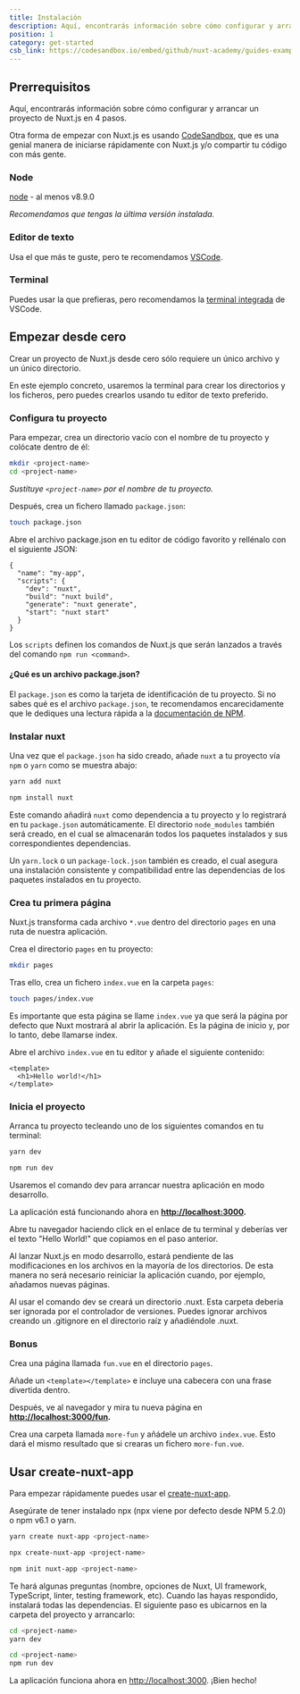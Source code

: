 ```yaml
---
title: Instalación
description: Aquí, encontrarás información sobre cómo configurar y arrancar un proyecto de Nuxt.js en 4 pasos.
position: 1
category: get-started
csb_link: https://codesandbox.io/embed/github/nuxt-academy/guides-examples/tree/master/01_get_started/01_installation?fontsize=14&hidenavigation=1&theme=dark
---
```


## Prerrequisitos

Aquí, encontrarás información sobre cómo configurar y arrancar un proyecto de Nuxt.js en 4 pasos.

<base-alert type="info">

Otra forma de empezar con Nuxt.js es usando [CodeSandbox](https://template.nuxtjs.org), que es una genial manera de iniciarse rápidamente con Nuxt.js y/o compartir tu código con más gente.

</base-alert>

### Node

[node](https://nodejs.org/en/download/) - al menos v8.9.0

_Recomendamos que tengas la última versión instalada._

### Editor de texto

Usa el que más te guste, pero te recomendamos [VSCode](https://code.visualstudio.com/).

### Terminal

Puedes usar la que prefieras, pero recomendamos la [terminal integrada](https://code.visualstudio.com/docs/editor/integrated-terminal) de VSCode.

## Empezar desde cero

Crear un proyecto de Nuxt.js desde cero sólo requiere un único archivo y un único directorio.

En este ejemplo concreto, usaremos la terminal para crear los directorios y los ficheros, pero puedes crearlos usando tu editor de texto preferido.

### Configura tu proyecto

Para empezar, crea un directorio vacío con el nombre de tu proyecto y colócate dentro de él:

```bash
mkdir <project-name>
cd <project-name>
```

_Sustituye `<project-name>` por el nombre de tu proyecto._

Después, crea un fichero llamado `package.json`:

```bash
touch package.json
```

Abre el archivo package.json en tu editor de código favorito y rellénalo con el siguiente JSON:

```json{}[package.json]
{
  "name": "my-app",
  "scripts": {
    "dev": "nuxt",
    "build": "nuxt build",
    "generate": "nuxt generate",
    "start": "nuxt start"
  }
}
```

Los `scripts` definen los comandos de Nuxt.js que serán lanzados a través del comando `npm run <command>`.

#### **¿Qué es un archivo package.json?**

El `package.json` es como la tarjeta de identificación de tu proyecto. Si no sabes qué es el archivo `package.json`, te recomendamos encarecidamente que le dediques una lectura rápida a la [documentación de NPM](https://docs.npmjs.com/creating-a-package-json-file).

### Instalar nuxt

Una vez que el `package.json` ha sido creado, añade `nuxt` a tu proyecto vía `npm` o `yarn` como se muestra abajo:

<code-group>
  <code-block label="Yarn" active>

```bash
yarn add nuxt
```

  </code-block>
  <code-block label="NPM">

```bash
npm install nuxt
```

  </code-block>
</code-group>

Este comando añadirá `nuxt` como dependencia a tu proyecto y lo registrará en tu `package.json` automáticamente. El directorio `node_modules` también será creado, en el cual se almacenarán todos los paquetes instalados y sus correspondientes dependencias.

<base-alert type="info">

Un `yarn.lock` o un `package-lock.json` también es creado, el cual asegura una instalación consistente y compatibilidad entre las dependencias de los paquetes instalados en tu proyecto.

</base-alert>

### Crea tu primera página

Nuxt.js transforma cada archivo `*.vue` dentro del directorio `pages` en una ruta de nuestra aplicación.

Crea el directorio `pages` en tu proyecto:

```bash
mkdir pages
```

Tras ello, crea un fichero `index.vue` en la carpeta `pages`:

```bash
touch pages/index.vue
```

Es importante que esta página se llame `index.vue` ya que será la página por defecto que Nuxt mostrará al abrir la aplicación. Es la página de inicio y, por lo tanto, debe llamarse index.

Abre el archivo `index.vue` en tu editor y añade el siguiente contenido:

```html{}[pages/index.vue]
<template>
  <h1>Hello world!</h1>
</template>
```

### Inicia el proyecto

Arranca tu proyecto tecleando uno de los siguientes comandos en tu terminal:

<code-group>
  <code-block label="Yarn" active>

```bash
yarn dev
```

  </code-block>
  <code-block label="NPM">

```bash
npm run dev
```

  </code-block>
</code-group>

<base-alert type="info">

Usaremos el comando dev para arrancar nuestra aplicación en modo desarrollo.

</base-alert>

La aplicación está funcionando ahora en **[http://localhost:3000](http://localhost:3000/).**

Abre tu navegador haciendo click en el enlace de tu terminal y deberías ver el texto "Hello World!" que copiamos en el paso anterior.

<base-alert type="info">

Al lanzar Nuxt.js en modo desarrollo, estará pendiente de las modificaciones en los archivos en la mayoría de los directorios. De esta manera no será necesario reiniciar la aplicación cuando, por ejemplo, añadamos nuevas páginas.

</base-alert>

<base-alert type="warning">

Al usar el comando dev se creará un directorio .nuxt. Esta carpeta debería ser ignorada por el controlador de versiones. Puedes ignorar archivos creando un .gitignore en el directorio raíz y añadiéndole .nuxt.

</base-alert>

### Bonus

Crea una página llamada `fun.vue` en el directorio `pages`.

Añade un `<template></template>` e incluye una cabecera con una frase divertida dentro.

Después, ve al navegador y mira tu nueva página en **[http://localhost:3000/fun](http://localhost:3000/fun).**

<base-alert type="info">

Crea una carpeta llamada `more-fun` y añádele un archivo `index.vue`. Esto dará el mismo resultado que si crearas un fichero `more-fun.vue`.

</base-alert>

<app-modal>
  <code-sandbox  :src="csb_link"></code-sandbox>
</app-modal>

## Usar create-nuxt-app

Para empezar rápidamente puedes usar el [create-nuxt-app](https://github.com/nuxt/create-nuxt-app).

Asegúrate de tener instalado npx (npx viene por defecto desde NPM 5.2.0) o npm v6.1 o yarn.

<code-group>
  <code-block label="Yarn" active>

```bash
yarn create nuxt-app <project-name>
```

  </code-block>
  <code-block label="NPX">

```bash
npx create-nuxt-app <project-name>
```

  </code-block>
    <code-block label="NPM">

```bash
npm init nuxt-app <project-name>
```

  </code-block>

</code-group>

Te hará algunas preguntas (nombre, opciones de Nuxt, UI framework, TypeScript, linter, testing framework, etc). Cuando las hayas respondido, instalará todas las dependencias. El siguiente paso es ubicarnos en la carpeta del proyecto y arrancarlo:

<code-group>
  <code-block label="Yarn" active>

```bash
cd <project-name>
yarn dev
```

  </code-block>
  <code-block label="NPM">

```bash
cd <project-name>
npm run dev
```

  </code-block>
</code-group>

La aplicación funciona ahora en [http://localhost:3000](http://localhost:3000). ¡Bien hecho!
